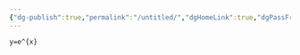 ```yaml
---
{"dg-publish":true,"permalink":"/untitled/","dgHomeLink":true,"dgPassFrontmatter":false,"dgShowBacklinks":true,"dgShowLocalGraph":true,"dgShowInlineTitle":true,"dgShowFileTree":true,"dgEnableSearch":true}
---
```



```desmos-graph
y=e^{x}
```
